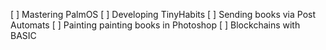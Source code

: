 [ ] Mastering PalmOS
[ ] Developing TinyHabits
[ ] Sending books via Post Automats
[ ] Painting painting books in Photoshop
[ ] Blockchains with BASIC
